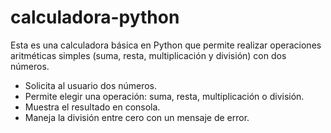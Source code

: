 # calculadora-python
Esta es una calculadora básica en Python que permite realizar operaciones aritméticas simples (suma, resta, multiplicación y división) con dos números.

- Solicita al usuario dos números.
- Permite elegir una operación: suma, resta, multiplicación o división.
- Muestra el resultado en consola.
- Maneja la división entre cero con un mensaje de error.
